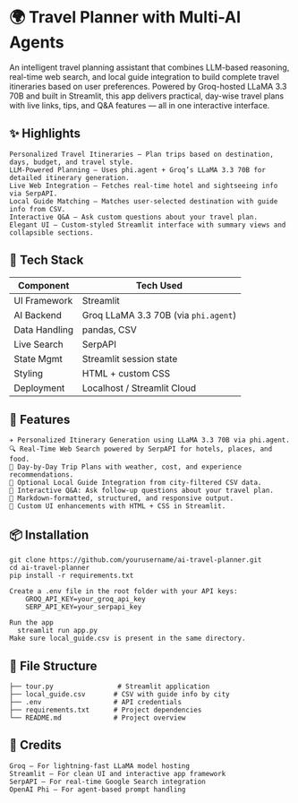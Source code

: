 # 🌍 Travel Planner with Multi-AI Agents
An intelligent travel planning assistant that combines LLM-based reasoning, real-time web search, and local guide integration to build complete travel itineraries based on user preferences. Powered by Groq-hosted LLaMA 3.3 70B and built in Streamlit, this app delivers practical, day-wise travel plans with live links, tips, and Q&A features — all in one interactive interface.

## ✨ Highlights
    Personalized Travel Itineraries – Plan trips based on destination, days, budget, and travel style.
    LLM-Powered Planning – Uses phi.agent + Groq’s LLaMA 3.3 70B for detailed itinerary generation.
    Live Web Integration – Fetches real-time hotel and sightseeing info via SerpAPI.
    Local Guide Matching – Matches user-selected destination with guide info from CSV.
    Interactive Q&A – Ask custom questions about your travel plan.
    Elegant UI – Custom-styled Streamlit interface with summary views and collapsible sections.

## 🔧 Tech Stack
| Component     | Tech Used                            |
| ------------- | ------------------------------------ |
| UI Framework  | Streamlit                            |
| AI Backend    | Groq LLaMA 3.3 70B (via `phi.agent`) |
| Data Handling | pandas, CSV                          |
| Live Search   | SerpAPI                              |
| State Mgmt    | Streamlit session state              |
| Styling       | HTML + custom CSS                    |
| Deployment    | Localhost / Streamlit Cloud          |

## 🚀 Features
    ✈️ Personalized Itinerary Generation using LLaMA 3.3 70B via phi.agent.
    🔍 Real-Time Web Search powered by SerpAPI for hotels, places, and food.
    📅 Day-by-Day Trip Plans with weather, cost, and experience recommendations.
    🧭 Optional Local Guide Integration from city-filtered CSV data.
    🤖 Interactive Q&A: Ask follow-up questions about your travel plan.
    🧠 Markdown-formatted, structured, and responsive output.
    🎨 Custom UI enhancements with HTML + CSS in Streamlit.

## 📦 Installation
    git clone https://github.com/yourusername/ai-travel-planner.git
    cd ai-travel-planner
    pip install -r requirements.txt

    Create a .env file in the root folder with your API keys:
        GROQ_API_KEY=your_groq_api_key
        SERP_API_KEY=your_serpapi_key
    
    Run the app
      streamlit run app.py
    Make sure local_guide.csv is present in the same directory.

## 📂 File Structure
    ├── tour.py                # Streamlit application
    ├── local_guide.csv       # CSV with guide info by city
    ├── .env                  # API credentials
    ├── requirements.txt      # Project dependencies
    └── README.md             # Project overview

## 🙏 Credits
    Groq – For lightning-fast LLaMA model hosting
    Streamlit – For clean UI and interactive app framework
    SerpAPI – For real-time Google Search integration
    OpenAI Phi – For agent-based prompt handling

